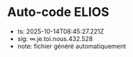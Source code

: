 # Auto-code ELIOS
- ts: 2025-10-14T08:45:27.221Z
- sig: ∞.je.toi.nous.432.528
- note: fichier généré automatiquement
